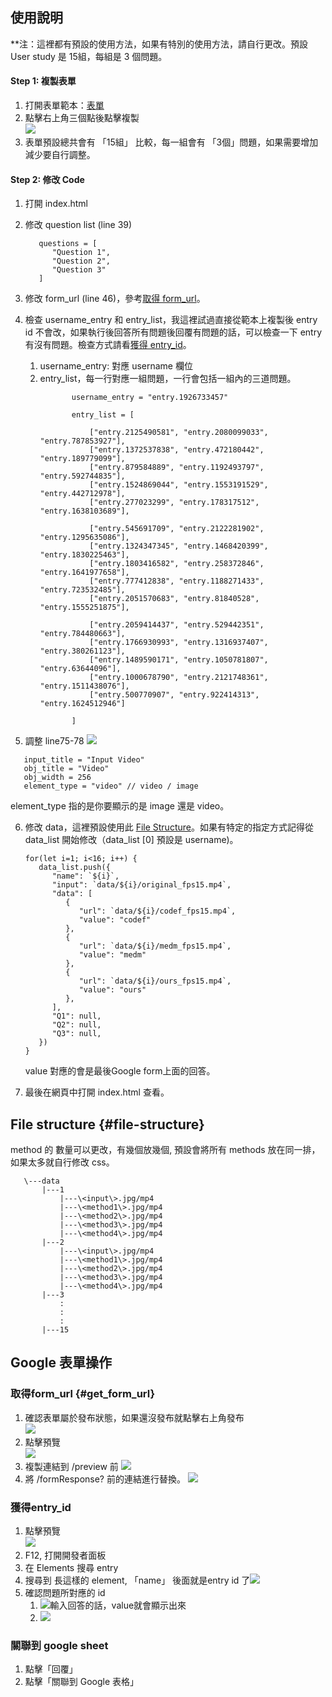 ## 使用說明

\*\*注：這裡都有預設的使用方法，如果有特別的使用方法，請自行更改。預設 User study 是 15組，每組是 3 個問題。

#### Step 1: 複製表單

1. 打開表單範本：[表單](https://docs.google.com/forms/d/18yBXuKOFk8XCy2NeepPUiuhdJIylsUyY_xSze_hGnnA/edit)  
2. 點擊右上角三個點後點擊複製  
   ![](readme_imgs/copy.png) 
3. 表單預設總共會有 「15組」 比較，每一組會有 「3個」問題，如果需要增加減少要自行調整。

#### Step 2: 修改 Code

1. 打開 index.html  
2. 修改 question list (line 39\)  
   ```
      questions = [  
         "Question 1",  
         "Question 2",  
         "Question 3"  
      ]  
   ```
     
3. 修改 form\_url (line 46)，參考[取得 form_url](#%E5%8F%96%E5%BE%97form_url-get_form_url)。  
4. 檢查 username\_entry 和 entry\_list，我這裡試過直接從範本上複製後 entry id 不會改，如果執行後回答所有問題後回覆有問題的話，可以檢查一下 entry 有沒有問題。檢查方式請看[獲得 entry_id](#獲得entry_id)。  
   1. username\_entry: 對應 username 欄位  
   2. entry\_list，每一行對應一組問題，一行會包括一組內的三道問題。
      ```
             username_entry = "entry.1926733457"
   
             entry_list = [
   
                 ["entry.2125490581", "entry.2080099033", "entry.787853927"],
                 ["entry.1372537838", "entry.472180442", "entry.189779099"],
                 ["entry.879584889", "entry.1192493797", "entry.592744835"],
                 ["entry.1524869044", "entry.1553191529", "entry.442712978"],
                 ["entry.277023299", "entry.178317512", "entry.1638103689"],
      
                 ["entry.545691709", "entry.2122281902", "entry.1295635086"],
                 ["entry.1324347345", "entry.1468420399", "entry.1830225463"],
                 ["entry.1803416582", "entry.258372846", "entry.1641977658"],
                 ["entry.777412838", "entry.1188271433", "entry.723532485"],
                 ["entry.2051570683", "entry.81840528", "entry.1555251875"],
   
                 ["entry.2059414437", "entry.529442351", "entry.784480663"],
                 ["entry.1766930993", "entry.1316937407", "entry.380261123"],
                 ["entry.1489590171", "entry.1050781807", "entry.63644096"],
                 ["entry.1000678790", "entry.2121748361", "entry.1511438076"],
                 ["entry.500770907", "entry.922414313", "entry.1624512946"]
   
             ]
      ```

   

5. 調整 line75-78 ![](readme_imgs/example.png)
```
   input_title = "Input Video"
   obj_title = "Video"
   obj_width = 256
   element_type = "video" // video / image
```
   element\_type 指的是你要顯示的是 image 還是 video。  

6. 修改 data，這裡預設使用此 [File Structure](#file-structure)。如果有特定的指定方式記得從 data\_list 開始修改（data\_list \[0\] 預設是 username)。  
   ```
   for(let i=1; i<16; i++) {
      data_list.push({
         "name": `${i}`,
         "input": `data/${i}/original_fps15.mp4`,
         "data": [
            {
               "url": `data/${i}/codef_fps15.mp4`,
               "value": "codef"
            },
            {
               "url": `data/${i}/medm_fps15.mp4`,
               "value": "medm"
            },
            {
               "url": `data/${i}/ours_fps15.mp4`,
               "value": "ours"
            },
         ],
         "Q1": null,
         "Q2": null,
         "Q3": null,
      })
   }
   ```
   value 對應的會是最後Google form上面的回答。 
 
7. 最後在網頁中打開 index.html 查看。

## File structure {#file-structure}

method 的 數量可以更改，有幾個放幾個, 預設會將所有 methods 放在同一排，如果太多就自行修改 css。  
```
   \---data  
       |---1  
           |---\<input\>.jpg/mp4  
           |---\<method1\>.jpg/mp4  
           |---\<method2\>.jpg/mp4  
           |---\<method3\>.jpg/mp4  
           |---\<method4\>.jpg/mp4  
       |---2  
           |---\<input\>.jpg/mp4  
           |---\<method1\>.jpg/mp4  
           |---\<method2\>.jpg/mp4  
           |---\<method3\>.jpg/mp4  
           |---\<method4\>.jpg/mp4  
       |---3  
           :  
           :  
           :  
       |---15
```

## Google 表單操作

### 取得form_url {#get_form_url}

1. 確認表單屬於發布狀態，如果還沒發布就點擊右上角發布  
   ![](readme_imgs/post.png)
2. 點擊預覽  
   ![](readme_imgs/preview.png)
3. 複製連結到 /preview 前
   ![](readme_imgs/form_url.png)
4. 將 /formResponse? 前的連結進行替換。
   ![](readme_imgs/change_form_url.png)


### 獲得entry_id

1. 點擊預覽  
   ![](readme_imgs/preview.png)
2. F12, 打開開發者面板  
3. 在 Elements 搜尋 entry  
4. 搜尋到 長這樣的 element, 「name」 後面就是entry id 了![](readme_imgs/entries.png)
5. 確認問題所對應的 id  
   1. ![](readme_imgs/entry_example1.png)輸入回答的話，value就會顯示出來  
   2. ![](readme_imgs/entry_example2.png)

### 關聯到 google sheet

1. 點擊「回覆」  
2. 點擊「關聯到 Google 表格」
